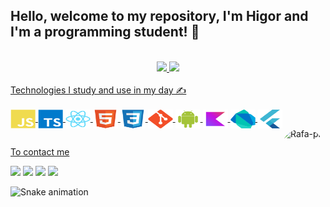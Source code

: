 ## Hello, welcome to my repository, I'm Higor and I'm a programming student! 👋

<br>

<div align="center">
  <a href="https://github.com/BragaHigor">
  <img height="165em" src="https://github-readme-stats.vercel.app/api?username=BragaHigor&show_icons=true&theme=react&include_all_commits=true&count_private=true"/>
  <img height="165em" src="https://github-readme-stats.vercel.app/api/top-langs/?username=BragaHigor&layout=compact&langs_count=7&theme=react"/>
</div>
<br>
 Technologies I study and use in my day ✍️
<br>
<div style="display: inline_block"><br>
  <a href="https://github.com/BragaHigor">
  <img align="center" alt="Braga-Js" height="30" width="40" src="https://raw.githubusercontent.com/devicons/devicon/master/icons/javascript/javascript-plain.svg">
  <img align="center" alt="Braga-Ts" height="30" width="40" src="https://raw.githubusercontent.com/devicons/devicon/master/icons/typescript/typescript-plain.svg">
  <img align="center" alt="Braga-React" height="30" width="40" src="https://raw.githubusercontent.com/devicons/devicon/master/icons/react/react-original.svg">
  <img align="center" alt="Braga-HTML" height="30" width="40" src="https://raw.githubusercontent.com/devicons/devicon/master/icons/html5/html5-original.svg">
  <img align="center" alt="Braga-CSS" height="30" width="40" src="https://raw.githubusercontent.com/devicons/devicon/master/icons/css3/css3-original.svg">
  <img align="center" alt="Braga-Git" height="30" width="40" src="https://github.com/devicons/devicon/blob/master/icons/git/git-original.svg">
  <img align="center" alt="Braga-Android" height="30" width="40" src="https://github.com/devicons/devicon/blob/master/icons/android/android-plain.svg">
  <img align="center" alt="Braga-Kotlin" height="30" width="40" src="https://github.com/devicons/devicon/blob/master/icons/kotlin/kotlin-original.svg">
  <img align="center" alt="Braga-Dart" height="30" width="40" src="https://github.com/devicons/devicon/blob/master/icons/dart/dart-original.svg">
  <img align="center" alt="Braga-Flutter" height="30" width="40" src="https://github.com/devicons/devicon/blob/master/icons/flutter/flutter-original.svg">
  <img align="right" alt="Rafa-pic" height="150" style="border-radius:50px;" src="https://media.tenor.com/fmazToDCmlsAAAAd/rock-lee-training.gif?width=676&height=676">
</div>
  
  ##
To contact me
<br>

<div> 
  <a href="https://www.linkedin.com/in/higor-braga-99010ba1/" {:target="_blank" rel="noopener"}><img src="https://img.shields.io/badge/-LinkedIn-%230077B5?style=for-the-badge&logo=linkedin&logoColor=white" target="_blank" rel="noopener noreferrer"></a> 
  <a href = "mailto:higorbraga.s@gmail.com"><img src="https://img.shields.io/badge/Gmail-D14836?style=for-the-badge&logo=gmail&logoColor=white" target="_blank"></a>
  <a href="https://twitter.com/BragaHigor_" target="_blank"><img src="https://img.shields.io/badge/Twitter-1DA1F2?style=for-the-badge&logo=twitter&logoColor=white" target="_blank"></a>
  <a href="https://instagram.com/higorbraga.s" target="_blank"><img src="https://img.shields.io/badge/-Instagram-%23E4405F?style=for-the-badge&logo=instagram&logoColor=white" target="_blank"></a>
 
  ![Snake animation](https://github.com/BragaHigor/BragaHigor/blob/output/github-contribution-grid-snake.svg)
 
</div>
